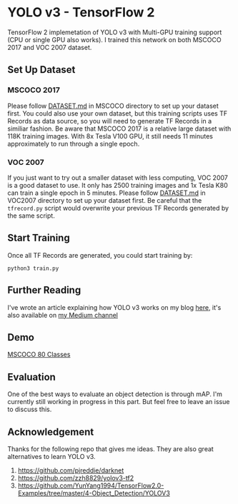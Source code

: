 # YOLO v3 - TensorFlow 2
TensorFlow 2 implemetation of YOLO v3 with Multi-GPU training support (CPU or single GPU also works). I trained this network on both MSCOCO 2017 and VOC 2007 dataset. 

## Set Up Dataset

### MSCOCO 2017
Please follow [DATASET.md](../../Datasets/MSCOCO/DATASET.md) in MSCOCO directory to set up your dataset first. You could also use your own dataset, but this training scripts uses TF Records as data source, so you will need to generate TF Records in a similiar fashion. Be aware that MSCOCO 2017 is a relative large dataset with 118K training images. With 8x Tesla V100 GPU, it still needs 11 minutes approximately to run through a single epoch.

### VOC 2007
If you just want to try out a smaller dataset with less computing, VOC 2007 is a good dataset to use. It only has 2500 training images and 1x Tesla K80 can train a single epoch in 5 minutes. Please follow [DATASET.md](../../Datasets/VOC2007/DATASET.md) in VOC2007 directory to set up your dataset first. Be careful that the `tfrecord.py` script would overwrite your previous TF Records generated by the same script.

## Start Training
Once all TF Records are generated, you could start training by:
```
python3 train.py
```

## Further Reading

I've wrote an article explaining how YOLO v3 works on my blog [here](https://yanjia.li/dive-really-deep-into-yolo-v3-a-beginners-guide/), it's also available on [my Medium channel]()

## Demo
[MSCOCO 80 Classes](./demo_mscoco.ipynb)

## Evaluation

One of the best ways to evaluate an object detection is through mAP. I'm currently still working in progress in this part. But feel free to leave an issue to discuss this.

## Acknowledgement

Thanks for the following repo that gives me ideas. They are also great alternatives to learn YOLO v3.
1. https://github.com/pjreddie/darknet
2. https://github.com/zzh8829/yolov3-tf2
3. https://github.com/YunYang1994/TensorFlow2.0-Examples/tree/master/4-Object_Detection/YOLOV3

